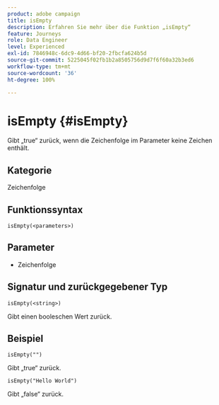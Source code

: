 ```yaml
---
product: adobe campaign
title: isEmpty
description: Erfahren Sie mehr über die Funktion „isEmpty“
feature: Journeys
role: Data Engineer
level: Experienced
exl-id: 7846948c-6dc9-4d66-bf20-2fbcfa624b5d
source-git-commit: 5225045f02fb1b2a8505756d9d7f6f60a32b3ed6
workflow-type: tm+mt
source-wordcount: '36'
ht-degree: 100%

---
```


# isEmpty {#isEmpty}

Gibt „true“ zurück, wenn die Zeichenfolge im Parameter keine Zeichen enthält.

## Kategorie

Zeichenfolge

## Funktionssyntax

`isEmpty(<parameters>)`

## Parameter

* Zeichenfolge

## Signatur und zurückgegebener Typ

`isEmpty(<string>)`

Gibt einen booleschen Wert zurück.

## Beispiel

`isEmpty("")`

Gibt „true“ zurück.

`isEmpty("Hello World")`

Gibt „false“ zurück.
